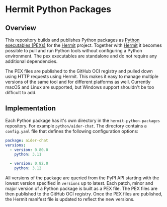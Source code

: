 # Hermit Python Packages

## Overview

This repository builds and publishes Python packages as [Python executables (PEXs)](https://docs.pex-tool.org/) for the [Hermit](https://cashapp.github.io/hermit/) project. Together with [Hermit](https://cashapp.github.io/hermit/) it becomes possible to pull and run Python tools without configuring a Python environment. The pex executables are standalone and do not require any additional dependencies.

The PEX files are published to the GitHub OCI registry and pulled down using HTTP requests using Hermit. This makes it easy to manage multiple versions of the same tool and for different platforms as well. Currently macOS and Linux are supported, but Windows support shouldn't be too difficult to add.

## Implementation

Each Python package has it's own directory in the `hermit-python-packages` repository. For example `python/aider-chat`. The directory contains a `config.yaml` file that defines the following configuration options:

```yaml
package: aider-chat
versions:
  - version: 0.80.0
    python: 3.11

  - version: 0.82.0
    python: 3.12
```

All versions of the package are queried from the PyPI API starting with the lowest version specified in `versions` up to latest. Each patch, minor and major version of a Python package is built as a PEX file. The PEX files are then published to the GitHub OCI registry. Once the PEX files are published, the Hermit manifest file is updated to reflect the new versions.